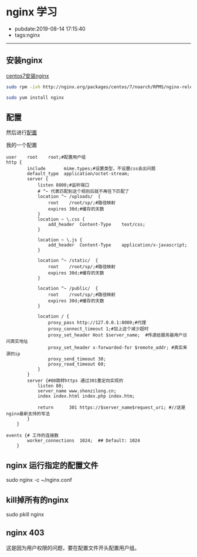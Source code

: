 # nginx 学习

- pubdate:2019-08-14 17:15:40
- tags:nginx

------------

## 安装nginx

[centos7安装nginx](https://qizhanming.com/blog/2018/08/06/how-to-install-nginx-on-centos-7)

```bash
sudo rpm -ivh http://nginx.org/packages/centos/7/noarch/RPMS/nginx-release-centos-7-0.el7.ngx.noarch.rpm

sudo yum install nginx
```

## 配置
然后进行[配置](https://www.nginx.com/resources/wiki/start/topics/examples/full/)

我的一个配置

```properties
user    root    root;#配置用户组
http {
        include       mime.types;#设置类型，不设置css会出问题
        default_type  application/octet-stream;
        server {
            listen 8800;#监听端口
            # ^~ 代表匹配到这个规则后就不再往下匹配了
            location ^~ /uploads/  {
                root    /root/sp/;#路径映射
                expires 30d;#缓存的天数
            }
            location ~ \.css {
                add_header  Content-Type    text/css;
            }

            location ~ \.js {
                add_header  Content-Type    application/x-javascript;
            }

            location ^~ /static/  {
                root    /root/sp/;#路径映射
                expires 30d;#缓存的天数
            }

            location ^~ /public/  {
                root    /root/sp/;#路径映射
                expires 30d;#缓存的天数
            }

            location / {
                proxy_pass http://127.0.0.1:8000;#代理
                proxy_connect_timeout 1;#加上这个减少超时
                proxy_set_header Host $server_name;  #传递给服务器用户访问真实地址
                proxy_set_header x-forwarded-for $remote_addr; #真实来源的ip
                proxy_send_timeout 30;
                proxy_read_timeout 60;
            }
        }
        server {#80跳转https 通过301重定向实现的
            listen 80;
            server_name www.shenzilong.cn;
            index index.html index.php index.htm;

            return      301 https://$server_name$request_uri; #//这是nginx最新支持的写法
        }
    }

events {# 工作的连接数
        worker_connections  1024;  ## Default: 1024
    }
```

## nginx 运行指定的配置文件
sudo nginx -c ~/nginx.conf

## kill掉所有的nginx
sudo pkill nginx

## nginx 403
这是因为用户权限的问题，要在配置文件开头配置用户组。